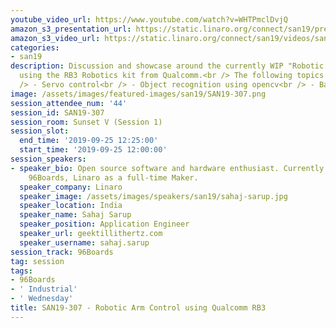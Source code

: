 ```yaml
---
youtube_video_url: https://www.youtube.com/watch?v=WHTPmclDvjQ
amazon_s3_presentation_url: https://static.linaro.org/connect/san19/presentations/san19-307.pdf
amazon_s3_video_url: https://static.linaro.org/connect/san19/videos/san19-307.mp4
categories:
- san19
description: Discussion and showcase around the currently WIP "Robotic Arm Project"
  using the RB3 Robotics kit from Qualcomm.<br /> The following topics will be covered:<br
  /> - Servo control<br /> - Object recognition using opencv<br /> - Basic voice control
image: /assets/images/featured-images/san19/SAN19-307.png
session_attendee_num: '44'
session_id: SAN19-307
session_room: Sunset V (Session 1)
session_slot:
  end_time: '2019-09-25 12:25:00'
  start_time: '2019-09-25 12:00:00'
session_speakers:
- speaker_bio: Open source software and hardware enthusiast. Currently working at
    96Boards, Linaro as a full-time Maker.
  speaker_company: Linaro
  speaker_image: /assets/images/speakers/san19/sahaj-sarup.jpg
  speaker_location: India
  speaker_name: Sahaj Sarup
  speaker_position: Application Engineer
  speaker_url: geektillithertz.com
  speaker_username: sahaj.sarup
session_track: 96Boards
tag: session
tags:
- 96Boards
- ' Industrial'
- ' Wednesday'
title: SAN19-307 - Robotic Arm Control using Qualcomm RB3
---
```

